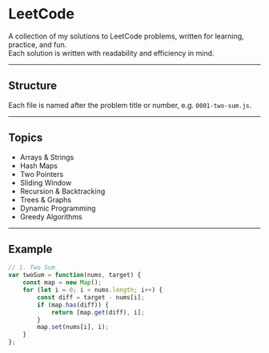# LeetCode

A collection of my solutions to LeetCode problems, written for learning, practice, and fun.  
Each solution is written with readability and efficiency in mind.

---

## Structure

Each file is named after the problem title or number, e.g. `0001-two-sum.js`.

---

## Topics

- Arrays & Strings
- Hash Maps
- Two Pointers
- Sliding Window
- Recursion & Backtracking
- Trees & Graphs
- Dynamic Programming
- Greedy Algorithms

---

## Example

```js
// 1. Two Sum
var twoSum = function(nums, target) {
    const map = new Map();
    for (let i = 0; i < nums.length; i++) {
        const diff = target - nums[i];
        if (map.has(diff)) {
            return [map.get(diff), i];
        }
        map.set(nums[i], i);
    }
};
```
